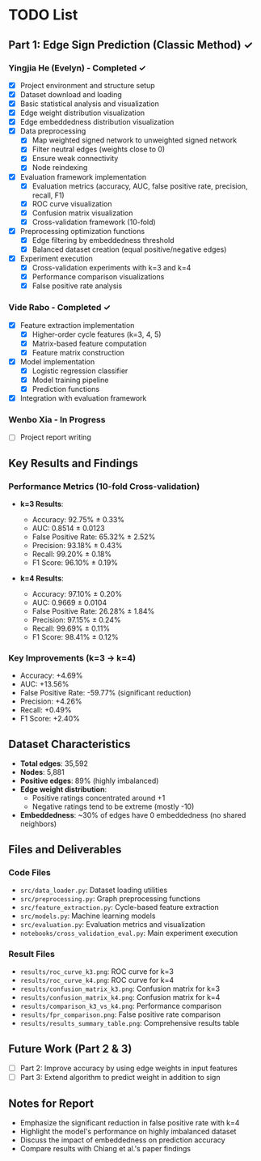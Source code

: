 # TODO List

## Part 1: Edge Sign Prediction (Classic Method) ✓

### Yingjia He (Evelyn) - Completed ✓
- [x] Project environment and structure setup
- [x] Dataset download and loading
- [x] Basic statistical analysis and visualization
- [x] Edge weight distribution visualization
- [x] Edge embeddedness distribution visualization
- [x] Data preprocessing
  - [x] Map weighted signed network to unweighted signed network
  - [x] Filter neutral edges (weights close to 0)
  - [x] Ensure weak connectivity
  - [x] Node reindexing
- [x] Evaluation framework implementation
  - [x] Evaluation metrics (accuracy, AUC, false positive rate, precision, recall, F1)
  - [x] ROC curve visualization
  - [x] Confusion matrix visualization
  - [x] Cross-validation framework (10-fold)
- [x] Preprocessing optimization functions
  - [x] Edge filtering by embeddedness threshold
  - [x] Balanced dataset creation (equal positive/negative edges)
- [x] Experiment execution
  - [x] Cross-validation experiments with k=3 and k=4
  - [x] Performance comparison visualizations
  - [x] False positive rate analysis

### Vide Rabo - Completed ✓
- [x] Feature extraction implementation
  - [x] Higher-order cycle features (k=3, 4, 5)
  - [x] Matrix-based feature computation
  - [x] Feature matrix construction
- [x] Model implementation
  - [x] Logistic regression classifier
  - [x] Model training pipeline
  - [x] Prediction functions
- [x] Integration with evaluation framework

### Wenbo Xia - In Progress
- [ ] Project report writing 


## Key Results and Findings

### Performance Metrics (10-fold Cross-validation)
- **k=3 Results**:
  - Accuracy: 92.75% ± 0.33%
  - AUC: 0.8514 ± 0.0123
  - False Positive Rate: 65.32% ± 2.52%
  - Precision: 93.18% ± 0.43%
  - Recall: 99.20% ± 0.18%
  - F1 Score: 96.10% ± 0.19%

- **k=4 Results**:
  - Accuracy: 97.10% ± 0.20%
  - AUC: 0.9669 ± 0.0104
  - False Positive Rate: 26.28% ± 1.84%
  - Precision: 97.15% ± 0.24%
  - Recall: 99.69% ± 0.11%
  - F1 Score: 98.41% ± 0.12%

### Key Improvements (k=3 → k=4)
- Accuracy: +4.69%
- AUC: +13.56%
- False Positive Rate: -59.77% (significant reduction)
- Precision: +4.26%
- Recall: +0.49%
- F1 Score: +2.40%

## Dataset Characteristics
- **Total edges**: 35,592
- **Nodes**: 5,881
- **Positive edges**: 89% (highly imbalanced)
- **Edge weight distribution**:
  - Positive ratings concentrated around +1
  - Negative ratings tend to be extreme (mostly -10)
- **Embeddedness**: ~30% of edges have 0 embeddedness (no shared neighbors)

## Files and Deliverables

### Code Files
- `src/data_loader.py`: Dataset loading utilities
- `src/preprocessing.py`: Graph preprocessing functions
- `src/feature_extraction.py`: Cycle-based feature extraction
- `src/models.py`: Machine learning models
- `src/evaluation.py`: Evaluation metrics and visualization
- `notebooks/cross_validation_eval.py`: Main experiment execution

### Result Files
- `results/roc_curve_k3.png`: ROC curve for k=3
- `results/roc_curve_k4.png`: ROC curve for k=4
- `results/confusion_matrix_k3.png`: Confusion matrix for k=3
- `results/confusion_matrix_k4.png`: Confusion matrix for k=4
- `results/comparison_k3_vs_k4.png`: Performance comparison
- `results/fpr_comparison.png`: False positive rate comparison
- `results/results_summary_table.png`: Comprehensive results table

## Future Work (Part 2 & 3)
- [ ] Part 2: Improve accuracy by using edge weights in input features
- [ ] Part 3: Extend algorithm to predict weight in addition to sign

## Notes for Report
- Emphasize the significant reduction in false positive rate with k=4
- Highlight the model's performance on highly imbalanced dataset
- Discuss the impact of embeddedness on prediction accuracy
- Compare results with Chiang et al.'s paper findings